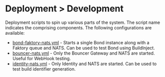 # Deployment > Development

Deployment scripts to spin up various parts of the system. The script name indicates the comprising components. The following configurations are available:

 * [bond-faktory-nats.yml](bond-faktory-nats.yml) - Starts a single Bond instance along with a Faktory queue and NATS. Can be used to test Bond using BuildInject.
 * [bouncer-nats.yml](bouncer-nats.yml) - Only the Bouncer Gateway and NATS are started. Useful for WebHook testing.
 * [identity-nats.yml](bouncer-nats.yml) - Only Identity and NATS are started. Can be used to test build identifier generation.
 